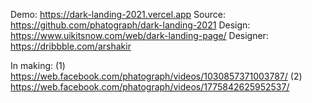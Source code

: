 Demo: https://dark-landing-2021.vercel.app
Source: https://github.com/phatograph/dark-landing-2021
Design: https://www.uikitsnow.com/web/dark-landing-page/
Designer: https://dribbble.com/arshakir

In making:
(1) https://web.facebook.com/phatograph/videos/1030857371003787/
(2) https://web.facebook.com/phatograph/videos/1775842625952537/

